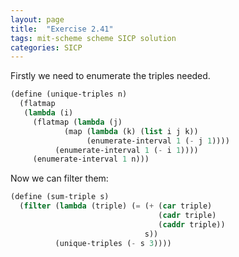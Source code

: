 ```yaml
---
layout: page
title:  "Exercise 2.41"
tags: mit-scheme scheme SICP solution
categories: SICP
---
```

Firstly we need to enumerate the triples needed.
```scheme
(define (unique-triples n)
  (flatmap
   (lambda (i)
     (flatmap (lambda (j)
            (map (lambda (k) (list i j k))
                 (enumerate-interval 1 (- j 1))))
          (enumerate-interval 1 (- i 1))))
     (enumerate-interval 1 n)))
```
Now we can filter them:
```scheme
(define (sum-triple s)
  (filter (lambda (triple) (= (+ (car triple)
                                 (cadr triple)
                                 (caddr triple))
                              s))
          (unique-triples (- s 3))))
```
